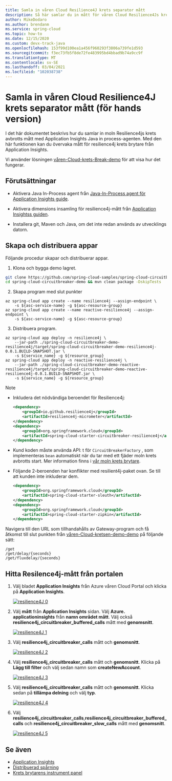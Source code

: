 ```yaml
---
title: Samla in våren Cloud Resilience4J krets separator mått
description: Så här samlar du in mått för våren Cloud Resilience4Js krets brytare.
author: MikeDodaro
ms.author: brendanm
ms.service: spring-cloud
ms.topic: how-to
ms.date: 12/15/2020
ms.custom: devx-track-java
ms.openlocfilehash: 153f99d100ea1a456f960293f3806a739fe1d593
ms.sourcegitcommit: f3ec73fb5f8de72fe483995bd4bbad9b74a9cc9f
ms.translationtype: MT
ms.contentlocale: sv-SE
ms.lasthandoff: 03/04/2021
ms.locfileid: "102038738"
---
```

# <a name="collect-spring-cloud-resilience4j-circuit-breaker-metrics-preview"></a>Samla in våren Cloud Resilience4J krets separator mått (för hands version)

I det här dokumentet beskrivs hur du samlar in moln Resilience4js krets avbrotts mått med Application Insights Java in process-agenten.  Med den här funktionen kan du övervaka mått för resilience4j krets brytare från Application Insights.

Vi använder lösningen [våren-Cloud-krets-Break-demo](https://github.com/spring-cloud-samples/spring-cloud-circuitbreaker-demo) för att visa hur det fungerar.

## <a name="prerequisites"></a>Förutsättningar

* Aktivera Java In-Process agent från [Java-In-Process agent för Application Insights guide](./spring-cloud-howto-application-insights.md#enable-java-in-process-agent-for-application-insights). 

* Aktivera dimensions insamling för resilience4j-mått från [Application Insightss guiden](../azure-monitor/app/pre-aggregated-metrics-log-metrics.md#custom-metrics-dimensions-and-pre-aggregation).

* Installera git, Maven och Java, om det inte redan används av utvecklings datorn.

## <a name="build-and-deploy-apps"></a>Skapa och distribuera appar

Följande procedur skapar och distribuerar appar.

1. Klona och bygga demo lagret.

```bash
git clone https://github.com/spring-cloud-samples/spring-cloud-circuitbreaker-demo.git
cd spring-cloud-circuitbreaker-demo && mvn clean package -DskipTests
```

2. Skapa program med slut punkter

```azurecli
az spring-cloud app create --name resilience4j --assign-endpoint \
    -s ${asc-service-name} -g ${asc-resource-group}
az spring-cloud app create --name reactive-resilience4j --assign-endpoint \
    -s ${asc-service-name} -g ${asc-resource-group}
```

3. Distribuera program.

```azurecli
az spring-cloud app deploy -n resilience4j \
    --jar-path ./spring-cloud-circuitbreaker-demo-resilience4j/target/spring-cloud-circuitbreaker-demo-resilience4j-0.0.1.BUILD-SNAPSHOT.jar \
    -s ${service_name} -g ${resource_group}
az spring-cloud app deploy -n reactive-resilience4j \
    --jar-path ./spring-cloud-circuitbreaker-demo-reactive-resilience4j/target/spring-cloud-circuitbreaker-demo-reactive-resilience4j-0.0.1.BUILD-SNAPSHOT.jar \
    -s ${service_name} -g ${resource_group}
```

> [!Note]
>
> * Inkludera det nödvändiga beroendet för Resilience4j:
>
>   ```xml
>   <dependency>
>       <groupId>io.github.resilience4j</groupId>
>       <artifactId>resilience4j-micrometer</artifactId>
>   </dependency>
>   <dependency>
>       <groupId>org.springframework.cloud</groupId>
>       <artifactId>spring-cloud-starter-circuitbreaker-resilience4j</artifactId>
>   </dependency>
>   ```
> * Kund koden måste använda API: t för `CircuitBreakerFactory` , som implementeras `bean` automatiskt när du tar med ett fjäder moln krets avbrotts start. Mer information finns i [vår moln krets brytare](https://spring.io/projects/spring-cloud-circuitbreaker#overview).
>
> * Följande 2-beroenden har konflikter med resilient4j-paket ovan.  Se till att kunden inte inkluderar dem.
>
>   ```xml
>   <dependency>
>       <groupId>org.springframework.cloud</groupId>
>       <artifactId>spring-cloud-starter-sleuth</artifactId>
>   </dependency>
>   <dependency>
>       <groupId>org.springframework.cloud</groupId>
>       <artifactId>spring-cloud-starter-zipkin</artifactId>
>   </dependency>
>   ```
>
>
> Navigera till den URL som tillhandahålls av Gateway-program och få åtkomst till slut punkten från [våren-Cloud-kretsen-demo-demo](https://github.com/spring-cloud-samples/spring-cloud-circuitbreaker-demo) på följande sätt:
>
>   ```console
>   /get
>   /get/delay/{seconds}
>   /get/fluxdelay/{seconds}
>   ```

## <a name="locate-resilence4j-metrics-from-portal"></a>Hitta Resilence4j-mått från portalen

1. Välj bladet **Application Insights** från Azure våren Cloud Portal och klicka på **Application Insights**.

   [![resilience4J 0](media/spring-cloud-resilience4j/resilience4J-0.png)](media/spring-cloud-resilience4j/resilience4J-0.PNG)

2. Välj **mått** från **Application Insights** sidan.  Välj **Azure. applicationinsights** från **namn området mått**.  Välj också **resilience4j_circuitbreaker_buffered_calls** mått med **genomsnitt**.

   [![resilience4J 1](media/spring-cloud-resilience4j/resilience4J-1.png)](media/spring-cloud-resilience4j/resilience4J-1.PNG)

3. Välj **resilience4j_circuitbreaker_calls** mått och **genomsnitt**.

   [![resilience4J 2](media/spring-cloud-resilience4j/resilience4J-2.png)](media/spring-cloud-resilience4j/resilience4J-2.PNG)

4. Välj **resilience4j_circuitbreaker_calls**  mått och **genomsnitt**.  Klicka på **Lägg till filter** och välj sedan namn som **createNewAccount**.

   [![resilience4J 3](media/spring-cloud-resilience4j/resilience4J-3.png)](media/spring-cloud-resilience4j/resilience4J-3.PNG)

5. Välj **resilience4j_circuitbreaker_calls**  mått och **genomsnitt**.  Klicka sedan på **tillämpa delning** och välj **typ**.

   [![resilience4J 4](media/spring-cloud-resilience4j/resilience4J-4.png)](media/spring-cloud-resilience4j/resilience4J-4.PNG)

6. Välj **resilience4j_circuitbreaker_calls**,**resilience4j_circuitbreaker_buffered_calls** och **resilience4j_circuitbreaker_slow_calls** mått med **genomsnitt**.

   [![resilience4J 5](media/spring-cloud-resilience4j/resilience4j-5.png)](media/spring-cloud-resilience4j/resilience4j-5.PNG)

## <a name="see-also"></a>Se även

* [Application Insights](./spring-cloud-howto-application-insights.md)
* [Distribuerad spårning](spring-cloud-tutorial-distributed-tracing.md)
* [Krets brytarens instrument panel](spring-cloud-tutorial-circuit-breaker.md)